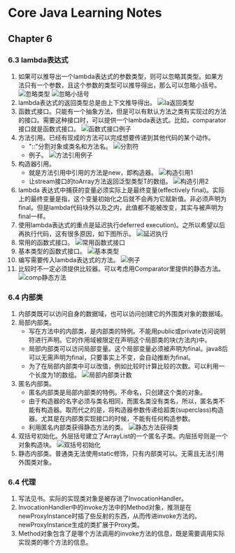 # Core Java Learning Notes

## Chapter 6

### 6.3 lambda表达式
1. 如果可以推导出一个lambda表达式的参数类型，则可以忽略其类型。如果方法只有一个参数，且这个参数的类型可以推导得出，那么可以忽略小括号。
![忽略类型](https://ws1.sinaimg.cn/large/e2989da6ly1fsn7uo79baj20ct021aab.jpg)
![忽略小括号](https://ws1.sinaimg.cn/large/e2989da6ly1fsn7vr9h2jj20ed01wq3a.jpg)
2. lambda表达式的返回类型总是由上下文推导得出。
![la返回类型](https://ws1.sinaimg.cn/large/e2989da6ly1fsn7wqo26lj20do00t0sr.jpg)
3. 函数式接口。只能有一个抽象方法，但是可以有默认方法之类有实现过的方法的接口。需要这种接口时，可以提供一个lambda表达式。比如，comparator接口就是函数式接口。
![函数式接口例子](https://ws1.sinaimg.cn/large/e2989da6ly1fsn8pnab5fj20by01dglo.jpg)
4. 方法引用。已经有现成的方法可以完成想要传递到其他代码的某个动作。
    - "::"分割对象或类名和方法名。
    ![分割符](https://ws1.sinaimg.cn/large/e2989da6ly1fsnhglu9wwj207502s3yp.jpg)
    - 例子。
    ![方法引用例子](https://ws1.sinaimg.cn/large/e2989da6ly1fsnkhvrxpgj20q402t75h.jpg)
5. 构造器引用。
    - 就是方法引用中引用的方法是new，即构造器。
    ![构造引用1](https://ws1.sinaimg.cn/large/e2989da6ly1fsnodualkxj20c90210t3.jpg)
    - 让stream接口的toArray方法返回泛型类型T的数组。
    ![构造引用2](https://ws1.sinaimg.cn/large/e2989da6ly1fsnoid4j88j20a400rjrc.jpg)
6. lambda 表达式中捕获的变量必须实际上是最终变量(effectively final)。实际上的最终变量是指，这个变量初始化之后就不会再为它赋新值。非必须声明为final。但是lambda代码块外以及之内，此值都不能被改变，其实与被声明为final一样。
7. 使用lambda表达式的重点是延迟执行deferred execution)。之所以希望以后再执行代码，这有很多原因，如下图所示。
![延迟执行](https://ws1.sinaimg.cn/large/e2989da6ly1fsnoulxu4dj20jy04pq4h.jpg)
8. 常用的函数式接口。
![常用函数式接口](https://ws1.sinaimg.cn/large/e2989da6ly1fsnp3ycgh3j20pq0bd0y9.jpg)
9. 基本类型的函数式接口。
![基本类型](https://ws1.sinaimg.cn/large/e2989da6ly1fsnp62z80lj20nf0bhwig.jpg)
10. 编写需要传入lambda表达式的方法。
![例子](https://ws1.sinaimg.cn/large/e2989da6ly1fsnp7uk0qrj20cw04u74x.jpg)
11. 比较时不一定必须提供比较器。可以考虑用Comparator里提供的静态方法。
![comp静态方法](https://ws1.sinaimg.cn/large/e2989da6ly1fsnpm6219oj209e01xq35.jpg)

### 6.4 内部类
1. 内部类既可以访问自身的数据域，也可以访问创建它的外围类对象的数据域。
2. 局部内部类。
    - 写在方法中的内部类，是内部类的特例。不能用public或private访问说明符进行声明。它的作用域被限定在声明这个局部类的块(方法内)中。
    - 局部内部类可以访问局部变量。这个局部变量必须被声明为final。java8后可以无需声明为final，只要事实上不变，会自动推断为final。
    - 为了在局部内部类中可以改值，例如比较时计算比较的次数。可以利用一个长度为1的数组。
    ![局部内部类计数](https://ws1.sinaimg.cn/large/e2989da6ly1fsvbqg015cj208y06bt9a.jpg)
3. 匿名内部类。
    - 匿名内部类是局部内部类的特例。不命名，只创建这个类的对象。
    - 由于构造器的名字必须与类名相同，而匿名类没有类名，所以，匿名类不能有构造器。取而代之的是，将构造器参数传递给超类(superclass)构造器。尤其是在内部类实现接口的时候，不能有任何构造参数。
    - 利用匿名内部类获得静态方法的类。
    ![静态方法获得类](https://ws1.sinaimg.cn/large/e2989da6ly1fsvdaw79igj20g100qglp.jpg)
4. 双括号初始化。外层括号建立了ArrayList的一个匿名子类。内层括号则是一个对象构造块。
![双括号初始化](https://ws1.sinaimg.cn/large/e2989da6ly1fsvdhzg315j20dq00wdfw.jpg)
5. 静态内部类。普通类无法使用static修饰，只有内部类可以。无需且无法引用外围类对象。

### 6.4 代理
1. 写法见书。实际的实现类对象是被存进了InvocationHandler。
2. InvocationHandler中的invoke方法中的Method对象，推测是在newProxyInstance时插了些反射的东西，从而传进invoke方法的。newProxyInstance生成的类扩展于Proxy类。
3. Method对象包含了是哪个方法调用的invoke方法的信息，既是需要调用实际实现类的哪个方法的信息。
